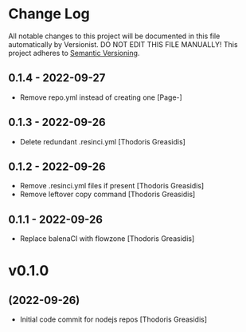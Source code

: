 # Change Log

All notable changes to this project will be documented in this file
automatically by Versionist. DO NOT EDIT THIS FILE MANUALLY!
This project adheres to [Semantic Versioning](http://semver.org/).

## 0.1.4 - 2022-09-27

* Remove repo.yml instead of creating one [Page-]

## 0.1.3 - 2022-09-26

* Delete redundant .resinci.yml [Thodoris Greasidis]

## 0.1.2 - 2022-09-26

* Remove .resinci.yml files if present [Thodoris Greasidis]
* Remove leftover copy command [Thodoris Greasidis]

## 0.1.1 - 2022-09-26

* Replace balenaCI with flowzone [Thodoris Greasidis]

# v0.1.0
## (2022-09-26)

* Initial code commit for nodejs repos [Thodoris Greasidis]

